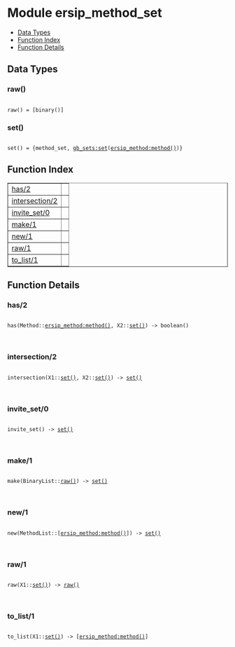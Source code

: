 

# Module ersip_method_set #
* [Data Types](#types)
* [Function Index](#index)
* [Function Details](#functions)

<a name="types"></a>

## Data Types ##




### <a name="type-raw">raw()</a> ###


<pre><code>
raw() = [binary()]
</code></pre>




### <a name="type-set">set()</a> ###


<pre><code>
set() = {method_set, <a href="gb_sets.md#type-set">gb_sets:set</a>(<a href="ersip_method.md#type-method">ersip_method:method()</a>)}
</code></pre>

<a name="index"></a>

## Function Index ##


<table width="100%" border="1" cellspacing="0" cellpadding="2" summary="function index"><tr><td valign="top"><a href="#has-2">has/2</a></td><td></td></tr><tr><td valign="top"><a href="#intersection-2">intersection/2</a></td><td></td></tr><tr><td valign="top"><a href="#invite_set-0">invite_set/0</a></td><td></td></tr><tr><td valign="top"><a href="#make-1">make/1</a></td><td></td></tr><tr><td valign="top"><a href="#new-1">new/1</a></td><td></td></tr><tr><td valign="top"><a href="#raw-1">raw/1</a></td><td></td></tr><tr><td valign="top"><a href="#to_list-1">to_list/1</a></td><td></td></tr></table>


<a name="functions"></a>

## Function Details ##

<a name="has-2"></a>

### has/2 ###

<pre><code>
has(Method::<a href="ersip_method.md#type-method">ersip_method:method()</a>, X2::<a href="#type-set">set()</a>) -&gt; boolean()
</code></pre>
<br />

<a name="intersection-2"></a>

### intersection/2 ###

<pre><code>
intersection(X1::<a href="#type-set">set()</a>, X2::<a href="#type-set">set()</a>) -&gt; <a href="#type-set">set()</a>
</code></pre>
<br />

<a name="invite_set-0"></a>

### invite_set/0 ###

<pre><code>
invite_set() -&gt; <a href="#type-set">set()</a>
</code></pre>
<br />

<a name="make-1"></a>

### make/1 ###

<pre><code>
make(BinaryList::<a href="#type-raw">raw()</a>) -&gt; <a href="#type-set">set()</a>
</code></pre>
<br />

<a name="new-1"></a>

### new/1 ###

<pre><code>
new(MethodList::[<a href="ersip_method.md#type-method">ersip_method:method()</a>]) -&gt; <a href="#type-set">set()</a>
</code></pre>
<br />

<a name="raw-1"></a>

### raw/1 ###

<pre><code>
raw(X1::<a href="#type-set">set()</a>) -&gt; <a href="#type-raw">raw()</a>
</code></pre>
<br />

<a name="to_list-1"></a>

### to_list/1 ###

<pre><code>
to_list(X1::<a href="#type-set">set()</a>) -&gt; [<a href="ersip_method.md#type-method">ersip_method:method()</a>]
</code></pre>
<br />

